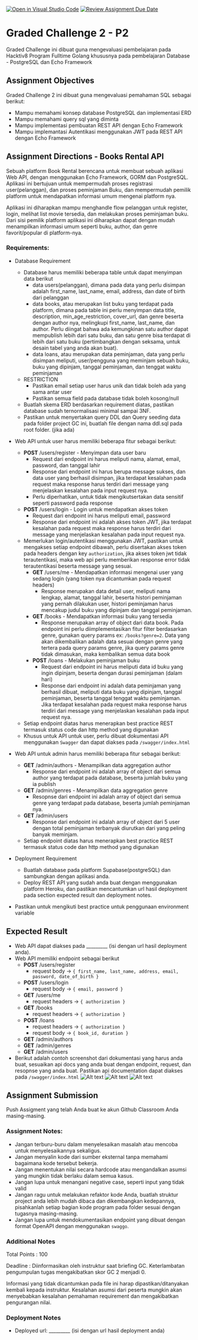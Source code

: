 [![Open in Visual Studio Code](https://classroom.github.com/assets/open-in-vscode-2e0aaae1b6195c2367325f4f02e2d04e9abb55f0b24a779b69b11b9e10269abc.svg)](https://classroom.github.com/online_ide?assignment_repo_id=19820770&assignment_repo_type=AssignmentRepo)
[![Review Assignment Due Date](https://classroom.github.com/assets/deadline-readme-button-24ddc0f5d75046c5622901739e7c5dd533143b0c8e959d652212380cedb1ea36.svg)](https://classroom.github.com/a/LgkBN1DI)
# Graded Challenge 2 - P2

Graded Challenge ini dibuat guna mengevaluasi pembelajaran pada Hacktiv8 Program Fulltime Golang khususnya pada pembelajaran Database - PostgreSQL dan Echo Framework

## Assignment Objectives
Graded Challenge 2 ini dibuat guna mengevaluasi pemahaman SQL sebagai berikut:

- Mampu memahami konsep database PostgreSQL dan implementasi ERD
- Mampu memahami query sql yang diminta
- Mampu implementasi pembuatan REST API dengan Echo Framework
- Mampu implemantasi Autentikasi menggunakan JWT pada REST API dengan Echo Framework

## Assignment Directions - Books Rental API
Sebuah platform Book Rental berencana untuk membuat sebuah aplikasi Web API, dengan menggunakan Echo Framework, GORM dan PostgreSQL. Aplikasi ini bertujuan untuk mempermudah proses registrasi user(pelanggan), dan proses peminjaman Buku, dan mempermudah pemilik platform untuk mendapatkan informasi umum mengenai platform nya.

Aplikasi ini diharapkan mampu menghandle flow pelanggan untuk register, login, melihat list movie tersedia, dan melakukan proses peminjaman buku. Dari sisi pemilik platform aplikasi ini diharapkan dapat dengan mudah menampilkan informasi umum seperti buku, author, dan genre favorit/popular di platform-nya. 


### Requirements:
- Database Requirement
  - Database harus memiliki beberapa table untuk dapat menyimpan data berikut
    - data users(pelanggan), dimana pada data yang perlu disimpan adalah first_name, last_name, email, address, dan date of birth dari pelanggan
    - data books, atau merupakan list buku yang terdapat pada platform, dimana pada table ini perlu menyimpan data title, description, min_age_restriction, cover_url, dan genre beserta dengan author nya, melingkupi first_name, last_name, dan author. Perlu diingat bahwa ada kemungkinan satu author dapat mempublish lebih dari satu buku, dan satu genre bisa terdapat di lebih dari satu buku (pertimbangkan dengan seksama, untuk desain tabel yang anda akan buat).
    - data loans, atau merupakan data peminjaman, data yang perlu disimpan meliputi, user/pengguna yang meminjam sebuah buku, buku yang dipinjam, tanggal peminjaman, dan tenggat waktu peminjaman
  - RESTRICTION
    - Pastikan email setiap user harus unik dan tidak boleh ada yang sama antar user
    - Pastikan semua field pada database tidak boleh kosong/null
  - Buatlah skema ERD berdasarkan requirement diatas, pastikan database sudah ternormalisasi minimal sampai 3NF.
  - Pastikan untuk menyertakan query DDL dan Query seeding data pada folder project GC ini, buatlah file dengan nama ddl.sql pada root folder. (jika ada)

- Web API untuk user harus memiliki beberapa fitur sebagai berikut:
  - <b>POST</b> /users/register - Menyimpan data user baru
    - Request dari endpoint ini harus meliputi nama, alamat, email, password, dan tanggal lahir
    - Response dari endpoint ini harus berupa message sukses, dan data user yang berhasil disimpan, jika terdapat kesalahan pada request maka response harus terdiri dari message yang menjelaskan kesalahan pada input request nya.
    - Perlu diperhatikan, untuk tidak mengikutsertakan data sensitif seperti password pada response
  - <b>POST</b> /users/login - Login untuk mendapatkan akses token
    - Request dari endpoint ini harus meliputi email, password
    - Response dari endpoint ini adalah akses token JWT, jika terdapat kesalahan pada request maka response harus terdiri dari message yang menjelaskan kesalahan pada input request nya.
  - Memerlukan login/autentikasi menggunakan JWT, pastikan untuk mengakses setiap endpoint dibawah, perlu disertakan akses token pada headers dengan key `authorization`, jika akses token jwt tidak terautentikasi, maka web api perlu memberikan response error tidak terautentikasi beserta message yang sesuai.
    - <b>GET</b> /users/me - Mendapatkan informasi mengenai user yang sedang login (yang token nya dicantumkan pada request headers)
      - Response merupakan data detail user, meliputi nama lengkap, alamat, tanggal lahir, beserta histori peminjaman yang pernah dilakukan user, histori peminjaman harus mencakup judul buku yang dipinjam dan tanggal peminjaman.
    - <b>GET</b> /books - Mendapatkan informasi buku yang tersedia
      - Response merupakan array of object dari data book. Pada endpoint ini perlu diimplementasikan fitur filter berdasarkan genre, gunakan query params ex: `/books?genre=2`. Data yang akan dikembalikan adalah data sesuai dengan genre yang tertera pada query params genre, jika query params genre tidak dimasukan, maka kembalikan semua data book
    - <b>POST</b> /loans - Melakukan peminjaman buku
      - Request dari endpoint ini harus meliputi data id buku yang ingin dipinjam, beserta dengan durasi peminjaman (dalam hari)
      - Response dari endpoint ini adalah data peminjaman yang berhasil dibuat, meliputi data buku yang dipinjam, tanggal peminjaman, beserta tanggal tenggat waktu peminjaman. Jika terdapat kesalahan pada request maka response harus terdiri dari message yang menjelaskan kesalahan pada input request nya.
  - Setiap endpoint diatas harus menerapkan best practice REST termasuk status code dan http method yang digunakan
  - Khusus untuk API untuk user, perlu dibuat dokumentasi API menggunakan `Swagger` dan dapat diakses pada `/swagger/index.html`

- Web API untuk admin harus memiliki beberapa fitur sebagai berikut:
  - <b>GET</b> /admin/authors - Menampilkan data aggregation author
    - Response dari endpoint ini adalah array of object dari semua author yang terdapat pada database, beserta jumlah buku yang ia publish
  - <b>GET</b> /admin/genres - Menampilkan data aggregation genre
    - Resopnse dari endpoint ini adalah array of object dari semua genre yang terdapat pada database, beserta jumlah peminjaman nya.
  - <b>GET</b> /admin/users
    - Response dari endpoint ini adalah array of object dari 5 user dengan total peminjaman terbanyak diurutkan dari yang peling banyak meminjam.
  - Setiap endpoint diatas harus menerapkan best practice REST termasuk status code dan http method yang digunakan

- Deployment Requirement
  - Buatlah database pada platform Supabase(postgreSQL) dan sambungkan dengan aplikasi anda.
  - Deploy REST API yang sudah anda buat dengan menggunakan platform Heroku, dan pastikan mencantumkan url hasil deployment pada section expected result dan deployment notes.

- Pastikan untuk mengikuti best practice untuk penggunaan environment variable

## Expected Result
- Web API dapat diakses pada _________ (isi dengan url hasil deployment anda).
- Web API memiliki endpoint sebagai berikut
  - <b>POST</b> /users/register
    - request body -> `{ first_name, last_name, address, email, password, date_of_birth }`
  - <b>POST</b> /users/login 
    - request body -> `{ email, password }`
  - <b>GET</b> /users/me
    - request headers -> `{ authorization }`
  - <b>GET</b> /books
    - request headers -> `{ authorization }`
  - <b>POST</b> /loans
    - request headers -> `{ authorization }`
    - request body -> `{ book_id, duration }`
  - <b>GET</b> /admin/authors
  - <b>GET</b> /admin/genres
  - <b>GET</b> /admin/users
- Berikut adalah contoh screenshot dari dokumentasi yang harus anda buat, sesuaikan api docs yang anda buat dengan endpoint, request, dan resopnse yang anda buat. Pastikan api documentation dapat diakses pada `/swagger/index.html`
  ![Alt text](attachment-apidoc-1.png)
  ![Alt text](attachment-apidoc-2.png)
  ![Alt text](attachment-apidoc-3.png)
## Assignment Submission
Push Assigment yang telah Anda buat ke akun Github Classroom Anda masing-masing.

### Assignment Notes:
- Jangan terburu-buru dalam menyelesaikan masalah atau mencoba untuk menyelesaikannya sekaligus.
- Jangan menyalin kode dari sumber eksternal tanpa memahami bagaimana kode tersebut bekerja.
- Jangan menentukan nilai secara hardcode atau mengandalkan asumsi yang mungkin tidak berlaku dalam semua kasus.
- Jangan lupa untuk menangani negative case, seperti input yang tidak valid
- Jangan ragu untuk melakukan refaktor kode Anda, buatlah struktur project anda lebih mudah dibaca dan dikembangkan kedepannya, pisahkanlah setiap bagian kode program pada folder sesuai dengan tugasnya masing-masing.
- Jangan lupa untuk mendokumentasikan endpoint yang dibuat dengan format OpenAPI dengan menggunakan `swaggo`.

### Additional Notes
Total Points : 100

Deadline : Diinformasikan oleh instruktur saat briefing GC. Keterlambatan pengumpulan tugas mengakibatkan skor GC 2 menjadi 0.

Informasi yang tidak dicantumkan pada file ini harap dipastikan/ditanyakan kembali kepada instruktur. Kesalahan asumsi dari peserta mungkin akan menyebabkan kesalahan pemahaman requirement dan mengakibatkan pengurangan nilai.

### Deployment Notes
- Deployed url: _________ (isi dengan url hasil deployment anda)
